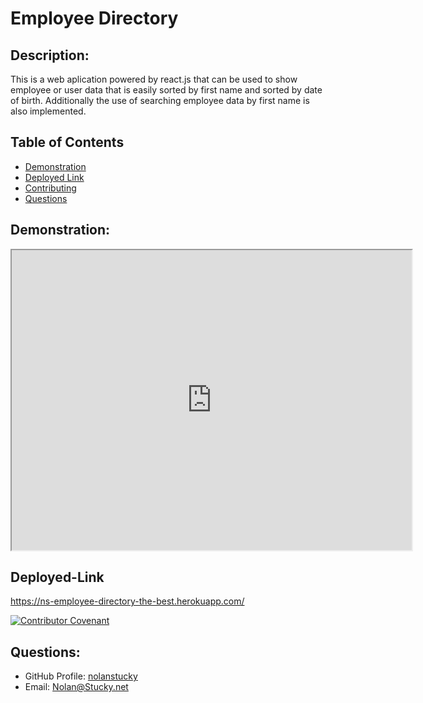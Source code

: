 # Employee Directory

## Description: 
This is a web aplication powered by react.js that can be used to show employee or user data that is easily sorted by first name and sorted by date of birth. Additionally the use of searching employee data by first name is also implemented. 

## Table of Contents

* [Demonstration](#demonstration)
* [Deployed Link](#deployed-link)
* [Contributing](#contributing)
* [Questions](#questions)

## Demonstration:
<iframe src="https://drive.google.com/file/d/1oNoGGayIoP2uno--YuaaCAVRWSAzjyvc/preview" width="640" height="480"></iframe>

## Deployed-Link
<https://ns-employee-directory-the-best.herokuapp.com/>

[![Contributor Covenant](https://img.shields.io/badge/Contributor%20Covenant-v2.0%20adopted-ff69b4.svg)](https://www.contributor-covenant.org/version/2/0/code_of_conduct/)

## Questions:
* GitHub Profile:  [nolanstucky](https://github.com/nolanstucky)
* Email: <Nolan@Stucky.net>
